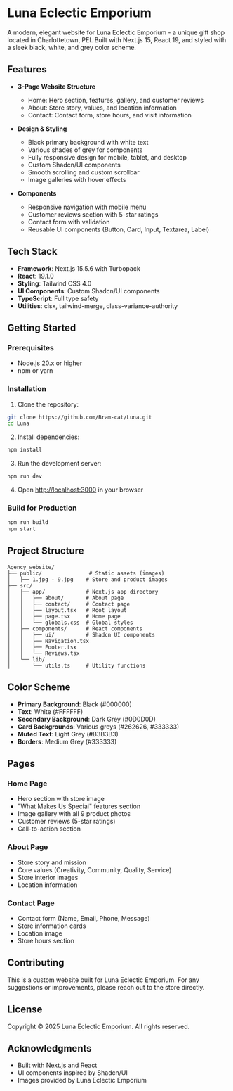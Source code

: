 # Luna Eclectic Emporium

A modern, elegant website for Luna Eclectic Emporium - a unique gift shop located in Charlottetown, PEI. Built with Next.js 15, React 19, and styled with a sleek black, white, and grey color scheme.

## Features

- **3-Page Website Structure**
  - Home: Hero section, features, gallery, and customer reviews
  - About: Store story, values, and location information
  - Contact: Contact form, store hours, and visit information

- **Design & Styling**
  - Black primary background with white text
  - Various shades of grey for components
  - Fully responsive design for mobile, tablet, and desktop
  - Custom Shadcn/UI components
  - Smooth scrolling and custom scrollbar
  - Image galleries with hover effects

- **Components**
  - Responsive navigation with mobile menu
  - Customer reviews section with 5-star ratings
  - Contact form with validation
  - Reusable UI components (Button, Card, Input, Textarea, Label)

## Tech Stack

- **Framework**: Next.js 15.5.6 with Turbopack
- **React**: 19.1.0
- **Styling**: Tailwind CSS 4.0
- **UI Components**: Custom Shadcn/UI components
- **TypeScript**: Full type safety
- **Utilities**: clsx, tailwind-merge, class-variance-authority

## Getting Started

### Prerequisites

- Node.js 20.x or higher
- npm or yarn

### Installation

1. Clone the repository:
```bash
git clone https://github.com/Bram-cat/Luna.git
cd Luna
```

2. Install dependencies:
```bash
npm install
```

3. Run the development server:
```bash
npm run dev
```

4. Open [http://localhost:3000](http://localhost:3000) in your browser

### Build for Production

```bash
npm run build
npm start
```

## Project Structure

```
Agency_website/
├── public/               # Static assets (images)
│   ├── 1.jpg - 9.jpg    # Store and product images
├── src/
│   ├── app/             # Next.js app directory
│   │   ├── about/       # About page
│   │   ├── contact/     # Contact page
│   │   ├── layout.tsx   # Root layout
│   │   ├── page.tsx     # Home page
│   │   └── globals.css  # Global styles
│   ├── components/      # React components
│   │   ├── ui/          # Shadcn UI components
│   │   ├── Navigation.tsx
│   │   ├── Footer.tsx
│   │   └── Reviews.tsx
│   └── lib/
│       └── utils.ts     # Utility functions
```

## Color Scheme

- **Primary Background**: Black (#000000)
- **Text**: White (#FFFFFF)
- **Secondary Background**: Dark Grey (#0D0D0D)
- **Card Backgrounds**: Various greys (#262626, #333333)
- **Muted Text**: Light Grey (#B3B3B3)
- **Borders**: Medium Grey (#333333)

## Pages

### Home Page
- Hero section with store image
- "What Makes Us Special" features section
- Image gallery with all 9 product photos
- Customer reviews (5-star ratings)
- Call-to-action section

### About Page
- Store story and mission
- Core values (Creativity, Community, Quality, Service)
- Store interior images
- Location information

### Contact Page
- Contact form (Name, Email, Phone, Message)
- Store information cards
- Location image
- Store hours section

## Contributing

This is a custom website built for Luna Eclectic Emporium. For any suggestions or improvements, please reach out to the store directly.

## License

Copyright © 2025 Luna Eclectic Emporium. All rights reserved.

## Acknowledgments

- Built with Next.js and React
- UI components inspired by Shadcn/UI
- Images provided by Luna Eclectic Emporium
